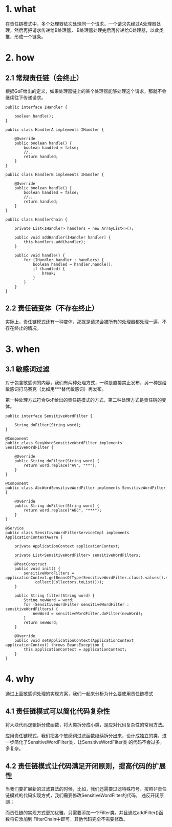 
# 1. what
在责任链模式中，多个处理器依次处理同一个请求。一个请求先经过A处理器处理，然后再把请求传递给B处理器，
B处理器处理完后再传递给C处理器，以此类推，形成一个链条。

# 2. how

## 2.1 常规责任链（会终止）
根据GoF给出的定义，如果处理器链上的某个处理器能够处理这个请求，那就不会继续往下传递请求。

```
public interface IHandler {

    boolean handle();
}
```

```
public class HandlerA implements IHandler {

    @Override
    public boolean handle() {
        boolean handled = false;
        //...
        return handled;
    }
}
```

```
public class HandlerB implements IHandler {

    @Override
    public boolean handle() {
        boolean handled = false;
        //...
        return handled;
    }
}
```

```
public class HandlerChain {

    private List<IHandler> handlers = new ArrayList<>();

    public void addHandler(IHandler handler) {
        this.handlers.add(handler);
    }

    public void handle() {
        for (IHandler handler : handlers) {
            boolean handled = handler.handle();
            if (handled) {
                break;
            }
        }
    }
}
```

## 2.2 责任链变体（不存在终止）
实际上，责任链模式还有一种变体，那就是请求会被所有的处理器都处理一遍，不存在终止的情况。

# 3. when

## 3.1 敏感词过滤
对于包含敏感词的内容，我们有两种处理方式，一种是直接禁止发布，另一种是给敏感词打马赛克（比如用***替代敏感词）再发布。

第一种处理方式符合GoF给出的责任链模式的方式，第二种处理方式是责任链的变体。

```
public interface SensitiveWordFilter {

    String doFilter(String word);
}
```

```
@Component
public class SexyWordSensitiveWordFilter implements SensitiveWordFilter {

    @Override
    public String doFilter(String word) {
        return word.replace("AV", "**");
    }
}

```

```
@Component
public class AbcWordSensitiveWordFilter implements SensitiveWordFilter {

    @Override
    public String doFilter(String word) {
        return word.replace("ABC", "***");
    }
}
```

```
@Service
public class SensitiveWordFilterServiceImpl implements ApplicationContextAware {

    private ApplicationContext applicationContext;

    private List<SensitiveWordFilter> sensitiveWordFilters;

    @PostConstruct
    public void init() {
        sensitiveWordFilters = applicationContext.getBeansOfType(SensitiveWordFilter.class).values().stream()
            .collect(Collectors.toList()));
    }

    public String filter(String word) {
        String newWord = word;
        for (SensitiveWordFilter sensitiveWordFilter : sensitiveWordFilters) {
            newWord = sensitiveWordFilter.doFilter(newWord);
        }
        return newWord;
    }

    @Override
    public void setApplicationContext(ApplicationContext applicationContext) throws BeansException {
        this.applicationContext = applicationContext;
    }
}
```

# 4. why

通过上面敏感词处理的实现方案，我们一起来分析为什么要使用责任链模式

## 4.1 责任链模式可以简化代码复杂性
将大块代码逻辑拆分成函数，将大类拆分成小类，是应对代码复杂性的常用方法。

应用责任链模式，我们把各个敏感词过滤函数继续拆分出来，设计成独立的类，进一步简化了SensitiveWordFilter类，让SensitiveWordFilter类
的代码不会过多，多复杂。

## 4.2 责任链模式让代码满足开闭原则，提高代码的扩展性
当我们要扩展新的过滤算法的时候，比如，我们还需要过滤特殊符号，按照非责任链模式的代码实现方式，我们需要修改SensitiveWordFilter的代码，
违反开闭原则；

而责任链的实现方式更加优雅，只需要添加一个Filter类，并且通过addFilter()函数将它添加到 FilterChain中即可，其他代码完全不需要修改。


